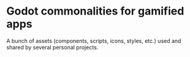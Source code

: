 # Godot commonalities for gamified apps

A bunch of assets (components, scripts, icons, styles, etc.) used and shared by several personal projects.
